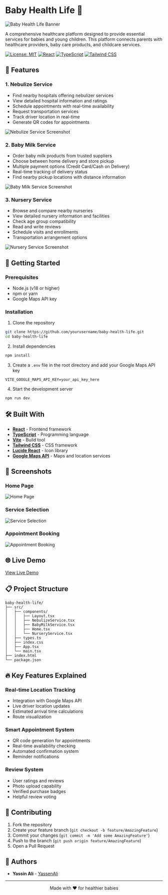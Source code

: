 # Baby Health Life 👶 

![Baby Health Life Banner](https://images.unsplash.com/photo-1555252333-9f8e92e65df9?auto=format&fit=crop&q=80&w=1200&h=400)

A comprehensive healthcare platform designed to provide essential services for babies and young children. This platform connects parents with healthcare providers, baby care products, and childcare services.

[![License: MIT](https://img.shields.io/badge/License-MIT-yellow.svg)](https://opensource.org/licenses/MIT)
[![React](https://img.shields.io/badge/React-18.3.1-blue.svg)](https://reactjs.org/)
[![TypeScript](https://img.shields.io/badge/TypeScript-5.5.3-blue.svg)](https://www.typescriptlang.org/)
[![Tailwind CSS](https://img.shields.io/badge/Tailwind_CSS-3.4.1-38B2AC.svg)](https://tailwindcss.com/)

## 🌟 Features

### 1. Nebulize Service
- Find nearby hospitals offering nebulizer services
- View detailed hospital information and ratings
- Schedule appointments with real-time availability
- Request transportation services
- Track driver location in real-time
- Generate QR codes for appointments

![Nebulize Service Screenshot](screenshots/Nebulize%20Service%20Screenshot.png)

### 2. Baby Milk Service
- Order baby milk products from trusted suppliers
- Choose between home delivery and store pickup
- Multiple payment options (Credit Card/Cash on Delivery)
- Real-time tracking of delivery status
- Find nearby pickup locations with distance information

![Baby Milk Service Screenshot](screenshots/Baby%20Milk%20Service%20Screenshot.png)

### 3. Nursery Service
- Browse and compare nearby nurseries
- View detailed nursery information and facilities
- Check age group compatibility
- Read and write reviews
- Schedule visits and enrollments
- Transportation arrangement options

![Nursery Service Screenshot](screenshots/Nursery%20Service%20Screenshot.png)

## 🚀 Getting Started

### Prerequisites

- Node.js (v18 or higher)
- npm or yarn
- Google Maps API key

### Installation

1. Clone the repository
```bash
git clone https://github.com/yourusername/baby-health-life.git
cd baby-health-life
```

2. Install dependencies
```bash
npm install
```

3. Create a `.env` file in the root directory and add your Google Maps API key
```env
VITE_GOOGLE_MAPS_API_KEY=your_api_key_here
```

4. Start the development server
```bash
npm run dev
```

## 🛠️ Built With

- **[React](https://reactjs.org/)** - Frontend framework
- **[TypeScript](https://www.typescriptlang.org/)** - Programming language
- **[Vite](https://vitejs.dev/)** - Build tool
- **[Tailwind CSS](https://tailwindcss.com/)** - CSS framework
- **[Lucide React](https://lucide.dev/)** - Icon library
- **[Google Maps API](https://developers.google.com/maps)** - Maps and location services

## 📱 Screenshots

### Home Page
![Home Page](screenshots/Home%20Page.png)

### Service Selection
![Service Selection](screenshots/Service%20Selection.png)

### Appointment Booking
![Appointment Booking](screenshots/Appointment%20Booking.png)

## 🌐 Live Demo

[View Live Demo](https://baby-health-life.netlify.app/)

## 📋 Project Structure

```
baby-health-life/
├── src/
│   ├── components/
│   │   ├── Layout.tsx
│   │   ├── NebulizeService.tsx
│   │   ├── BabyMilkService.tsx
│   │   ├── Home.tsx
│   │   └── NurseryService.tsx
│   ├── types.ts
│   ├── index.css
│   ├── App.tsx
│   └── main.tsx
├── index.html
└── package.json
```

## 🔥 Key Features Explained

### Real-time Location Tracking
- Integration with Google Maps API
- Live driver location updates
- Estimated arrival time calculations
- Route visualization

### Smart Appointment System
- QR code generation for appointments
- Real-time availability checking
- Automated confirmation system
- Reminder notifications

### Review System
- User ratings and reviews
- Photo upload capability
- Verified purchase badges
- Helpful review voting

## 🤝 Contributing

1. Fork the repository
2. Create your feature branch (`git checkout -b feature/AmazingFeature`)
3. Commit your changes (`git commit -m 'Add some AmazingFeature'`)
4. Push to the branch (`git push origin feature/AmazingFeature`)
5. Open a Pull Request

## 👥 Authors

- **Yassin Ali** - [YassenAli](https://github.com/YassenAli)

---

<p align="center">Made with ❤️ for healthier babies</p>